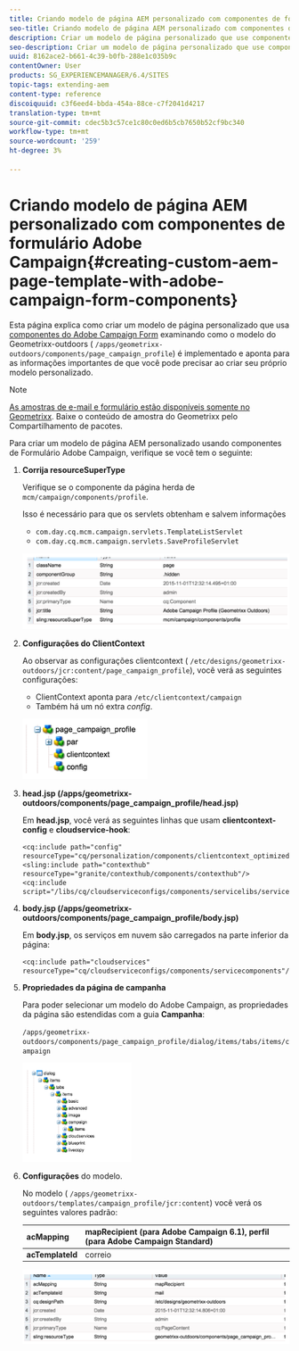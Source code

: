 ```yaml
---
title: Criando modelo de página AEM personalizado com componentes de formulário Adobe Campaign
seo-title: Criando modelo de página AEM personalizado com componentes de formulário Adobe Campaign
description: Criar um modelo de página personalizado que use componentes do Adobe Campaign Form
seo-description: Criar um modelo de página personalizado que use componentes do Adobe Campaign Form
uuid: 8162ace2-b661-4c39-b0fb-288e1c035b9c
contentOwner: User
products: SG_EXPERIENCEMANAGER/6.4/SITES
topic-tags: extending-aem
content-type: reference
discoiquuid: c3f6eed4-bbda-454a-88ce-c7f2041d4217
translation-type: tm+mt
source-git-commit: cdec5b3c57ce1c80c0ed6b5cb7650b52cf9bc340
workflow-type: tm+mt
source-wordcount: '259'
ht-degree: 3%

---
```



# Criando modelo de página AEM personalizado com componentes de formulário Adobe Campaign{#creating-custom-aem-page-template-with-adobe-campaign-form-components}

Esta página explica como criar um modelo de página personalizado que usa [componentes do Adobe Campaign Form](/help/sites-authoring/adobe-campaign-components.md) examinando como o modelo do Geometrixx-outdoors ( `/apps/geometrixx-outdoors/components/page_campaign_profile`) é implementado e aponta para as informações importantes de que você pode precisar ao criar seu próprio modelo personalizado.

>[!NOTE]
>
>[As amostras de e-mail e formulário estão disponíveis somente no Geometrixx](/help/sites-developing/we-retail.md). Baixe o conteúdo de amostra do Geometrixx pelo Compartilhamento de pacotes.

Para criar um modelo de página AEM personalizado usando componentes de Formulário Adobe Campaign, verifique se você tem o seguinte:

1. **Corrija resourceSuperType**

   Verifique se o componente da página herda de `mcm/campaign/components/profile`.

   Isso é necessário para que os servlets obtenham e salvem informações

   * `com.day.cq.mcm.campaign.servlets.TemplateListServlet`
   * `com.day.cq.mcm.campaign.servlets.SaveProfileServlet`

   ![chlimage_1-201](assets/chlimage_1-201.png)

1. **Configurações do ClientContext**

   Ao observar as configurações clientcontext ( `/etc/designs/geometrixx-outdoors/jcr:content/page_campaign_profile`), você verá as seguintes configurações:

   * ClientContext aponta para `/etc/clientcontext/campaign`
   * Também há um nó extra *config*.

   ![chlimage_1-202](assets/chlimage_1-202.png)

1. **head.jsp (/apps/geometrixx-outdoors/components/page_campaign_profile/head.jsp)**

   Em **head.jsp**, você verá as seguintes linhas que usam **clientcontext-config** e **cloudservice-hook**:

   ```
   <cq:include path="config" resourceType="cq/personalization/components/clientcontext_optimized/config"/>
   <sling:include path="contexthub" resourceType="granite/contexthub/components/contexthub"/>
   <cq:include script="/libs/cq/cloudserviceconfigs/components/servicelibs/servicelibs.jsp"/>
   ```

1. **body.jsp (/apps/geometrixx-outdoors/components/page_campaign_profile/body.jsp)**

   Em **body.jsp**, os serviços em nuvem são carregados na parte inferior da página:

   ```
   <cq:include path="cloudservices" resourceType="cq/cloudserviceconfigs/components/servicecomponents"/>
   ```

1. **Propriedades da página de campanha**

   Para poder selecionar um modelo do Adobe Campaign, as propriedades da página são estendidas com a guia **Campanha**:

   `/apps/geometrixx-outdoors/components/page_campaign_profile/dialog/items/tabs/items/campaign`

   ![chlimage_1-203](assets/chlimage_1-203.png)

1. **Configurações** do modelo.

   No modelo ( `/apps/geometrixx-outdoors/templates/campaign_profile/jcr:content`) você verá os seguintes valores padrão:

   | **acMapping** | mapRecipient (para Adobe Campaign 6.1), perfil (para Adobe Campaign Standard) |
   |---|---|
   | **acTemplateId** | correio |

   ![chlimage_1-204](assets/chlimage_1-204.png)

